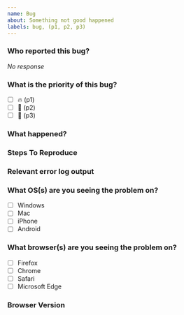 ```yaml
---
name: Bug
about: Something not good happened
labels: bug, (p1, p2, p3)
---
```


### Who reported this bug?

_No response_

### What is the priority of this bug?

- [ ] 🔥 (p1)
- [ ] 🤕 (p2)
- [ ] 🐌 (p3)

### What happened?


### Steps To Reproduce


### Relevant error log output


### What OS(s) are you seeing the problem on?

- [ ] Windows
- [ ] Mac
- [ ] iPhone
- [ ] Android

### What browser(s) are you seeing the problem on?

- [ ] Firefox
- [ ] Chrome
- [ ] Safari
- [ ] Microsoft Edge

### Browser Version

